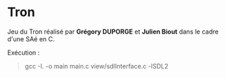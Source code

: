 # Tron 

Jeu du Tron réalisé par **Grégory DUPORGE** et **Julien Biout** dans le cadre d'une
SAé en C.

Exécution :
> gcc -I. -o main main.c view/sdlInterface.c -lSDL2